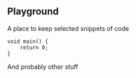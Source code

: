 ## Playground

A place to keep selected snippets of code

    void main() {
        return 0;
    }

And probably other stuff

